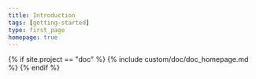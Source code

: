 ```yaml
---
title: Introduction
tags: [getting-started]
type: first_page
homepage: true
---
```

{% if site.project == "doc" %}
{% include custom/doc/doc_homepage.md %}
{% endif %}

